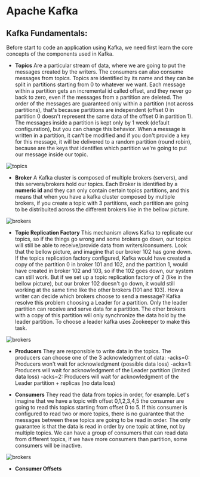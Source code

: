 # **Apache Kafka**

## **Kafka Fundamentals:**
Before start to code an application using Kafka, we need first learn the core concepts of the components used in Kafka. 

- **Topics** Are a particular stream of data, where we are going to put the messages created by the writers. The consumers can also consume messages from topics. Topics are identified by its name and they can be split in partitions starting from 0 to whatever we want. Each message within a partition gets an incremental id called offset, and they never go back to zero, even if the messages from a partition are deleted. The order of the messages are guaranteed only within a partition (not across partitions), that's because partitions are independent (offset 0 in partition 0 doesn't represent the same data of the offset 0 in partition 1). The messages inside a partition is kept only by 1 week (default configuration), but you can change this behavior. When a message is written in a partition, it can't be modified and if you don't provide a key for this message, it will be delivered to a random partition (round robin), because are the keys that identifies which partition we're going to put our message inside our topic.

![topics](https://github.com/systane/courses/blob/master/kafka/img/topics.png)

- **Broker** A Kafka cluster is composed of multiple brokers (servers), and this servers/brokers hold our topics. Each Broker is identified by a **numeric id** and they can only contain certain topics partitions, and this means that when you have a kafka cluster composed by multiple brokers, if you create a topic with 3 partitions, each partition are going to be distribuited across the different brokers like in the bellow picture.

![brokers](https://github.com/systane/courses/blob/master/kafka/img/brokers.png)


- **Topic Replication Factory**  This mechanism allows Kafka to replicate our topics, so if the things go wrong and some brokers go down, our topics will still be able to receive/provide data from writers/consumers. Look that the bellow picture, and imagine that our broker 102 has gone down. If the topics replication factory configured, Kafka would have created a copy of the partition 0 in broker 101 and 102, and the partition 1, would have created in broker 102 and 103, so if the 102 goes down, our system can still work. But if we set up a topic replication factory of 2 (like in the bellow picture), but our broker 102 doesn't go down, it would still working at the same time like the other brokers (101 and 103). How a writer can decide which brokers choose to send a message? Kafka resolve this problem choosing a Leader for a partition. Only the leader partition can receive and serve data for a partition. The other brokers with a copy of this partition will only synchronize the data hold by the leader partition. To choose a leader kafka uses Zookeeper to make this task.

![brokers](https://github.com/systane/courses/blob/master/kafka/img/topics_replication_factory.png)


- **Producers** They are responsible to write data in the topics. The producers can choose one of the 3 acknowledgment of data:
    -acks=0: Producers won't wait for acknowledgment (possible data loss)
    -acks=1: Producers will wait for acknowledgment of the Leader partition (limited data loss)
    -acks=2: Producers will wait for acknowledgment of the Leader partition + replicas (no data loss)

- **Consumers** They read the data from topics in order, for example. Let's imagine that we have a topic with offset 0,1,2,3,4,5 the consumer are going to read this topics starting from offset 0 to 5. If this consumer is configured to read two or more topics, there is no guarantee that the messages between these topics are going to be read in order. The only guarantee is that the data is read in order by one topic at time, not by multiple topics. We can have a group of consumers that can read data from different topics, if we have more consumers than partition, some consumers will be inactive.

![brokers](https://github.com/systane/courses/blob/master/kafka/img/consumers_group.png)


- **Consumer Offsets**